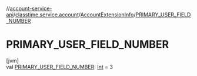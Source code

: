 //[account-service-api](../../../index.md)/[classtime.service.account](../index.md)/[AccountExtensionInfo](index.md)/[PRIMARY_USER_FIELD_NUMBER](-p-r-i-m-a-r-y_-u-s-e-r_-f-i-e-l-d_-n-u-m-b-e-r.md)

# PRIMARY_USER_FIELD_NUMBER

[jvm]\
val [PRIMARY_USER_FIELD_NUMBER](-p-r-i-m-a-r-y_-u-s-e-r_-f-i-e-l-d_-n-u-m-b-e-r.md): [Int](https://kotlinlang.org/api/latest/jvm/stdlib/kotlin/-int/index.html) = 3
